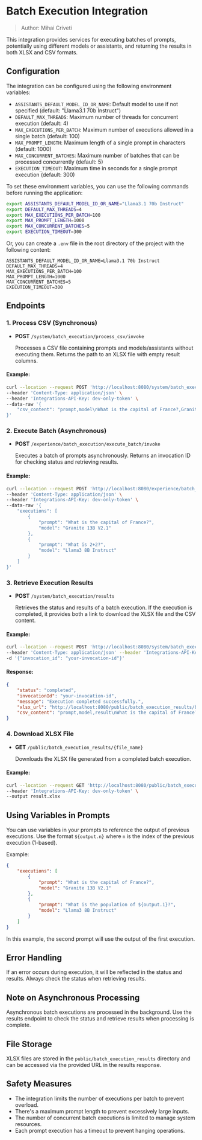 # Batch Execution Integration

> Author: Mihai Criveti

This integration provides services for executing batches of prompts, potentially using different models or assistants, and returning the results in both XLSX and CSV formats.

## Configuration

The integration can be configured using the following environment variables:

- `ASSISTANTS_DEFAULT_MODEL_ID_OR_NAME`: Default model to use if not specified (default: "Llama3.1 70b Instruct")
- `DEFAULT_MAX_THREADS`: Maximum number of threads for concurrent execution (default: 4)
- `MAX_EXECUTIONS_PER_BATCH`: Maximum number of executions allowed in a single batch (default: 100)
- `MAX_PROMPT_LENGTH`: Maximum length of a single prompt in characters (default: 1000)
- `MAX_CONCURRENT_BATCHES`: Maximum number of batches that can be processed concurrently (default: 5)
- `EXECUTION_TIMEOUT`: Maximum time in seconds for a single prompt execution (default: 300)

To set these environment variables, you can use the following commands before running the application:

```bash
export ASSISTANTS_DEFAULT_MODEL_ID_OR_NAME="Llama3.1 70b Instruct"
export DEFAULT_MAX_THREADS=4
export MAX_EXECUTIONS_PER_BATCH=100
export MAX_PROMPT_LENGTH=1000
export MAX_CONCURRENT_BATCHES=5
export EXECUTION_TIMEOUT=300
```

Or, you can create a `.env` file in the root directory of the project with the following content:

```
ASSISTANTS_DEFAULT_MODEL_ID_OR_NAME=Llama3.1 70b Instruct
DEFAULT_MAX_THREADS=4
MAX_EXECUTIONS_PER_BATCH=100
MAX_PROMPT_LENGTH=1000
MAX_CONCURRENT_BATCHES=5
EXECUTION_TIMEOUT=300
```

## Endpoints

### 1. Process CSV (Synchronous)

- **POST** `/system/batch_execution/process_csv/invoke`

  Processes a CSV file containing prompts and models/assistants without executing them. Returns the path to an XLSX file with empty result columns.

#### Example:

```bash
curl --location --request POST 'http://localhost:8080/system/batch_execution/process_csv/invoke' \
--header 'Content-Type: application/json' \
--header 'Integrations-API-Key: dev-only-token' \
--data-raw '{
    "csv_content": "prompt,model\nWhat is the capital of France?,Granite 13B V2.1\nWhat is 2+2?,Llama3 8B Instruct"
}'
```

### 2. Execute Batch (Asynchronous)

- **POST** `/experience/batch_execution/execute_batch/invoke`

  Executes a batch of prompts asynchronously. Returns an invocation ID for checking status and retrieving results.

#### Example:

```bash
curl --location --request POST 'http://localhost:8080/experience/batch_execution/execute_batch/invoke' \
--header 'Content-Type: application/json' \
--header 'Integrations-API-Key: dev-only-token' \
--data-raw '{
    "executions": [
        {
            "prompt": "What is the capital of France?",
            "model": "Granite 13B V2.1"
        },
        {
            "prompt": "What is 2+2?",
            "model": "Llama3 8B Instruct"
        }
    ]
}'
```

### 3. Retrieve Execution Results

- **POST** `/system/batch_execution/results`

  Retrieves the status and results of a batch execution. If the execution is completed, it provides both a link to download the XLSX file and the CSV content.

#### Example:

```bash
curl --location --request POST 'http://localhost:8080/system/batch_execution/results/' \
--header 'Content-Type: application/json' --header 'Integrations-API-Key: dev-only-token' \
-d '{"invocation_id": "your-invocation-id"}'
```

#### Response:

```json
{
    "status": "completed",
    "invocationId": "your-invocation-id",
    "message": "Execution completed successfully.",
    "xlsx_url": "http://localhost:8080/public/batch_execution_results/batch_execution_uuid.xlsx",
    "csv_content": "prompt,model,result\nWhat is the capital of France?,Granite 13B V2.1,Paris\nWhat is 2+2?,Llama3 8B Instruct,4"
}
```

### 4. Download XLSX File

- **GET** `/public/batch_execution_results/{file_name}`

  Downloads the XLSX file generated from a completed batch execution.

#### Example:

```bash
curl --location --request GET 'http://localhost:8080/public/batch_execution_results/batch_execution_uuid.xlsx' \
--header 'Integrations-API-Key: dev-only-token' \
--output result.xlsx
```

## Using Variables in Prompts

You can use variables in your prompts to reference the output of previous executions. Use the format `${output.n}` where `n` is the index of the previous execution (1-based).

Example:

```json
{
    "executions": [
        {
            "prompt": "What is the capital of France?",
            "model": "Granite 13B V2.1"
        },
        {
            "prompt": "What is the population of ${output.1}?",
            "model": "Llama3 8B Instruct"
        }
    ]
}
```

In this example, the second prompt will use the output of the first execution.

## Error Handling

If an error occurs during execution, it will be reflected in the status and results. Always check the status when retrieving results.

## Note on Asynchronous Processing

Asynchronous batch executions are processed in the background. Use the results endpoint to check the status and retrieve results when processing is complete.

## File Storage

XLSX files are stored in the `public/batch_execution_results` directory and can be accessed via the provided URL in the results response.

## Safety Measures

- The integration limits the number of executions per batch to prevent overload.
- There's a maximum prompt length to prevent excessively large inputs.
- The number of concurrent batch executions is limited to manage system resources.
- Each prompt execution has a timeout to prevent hanging operations.
